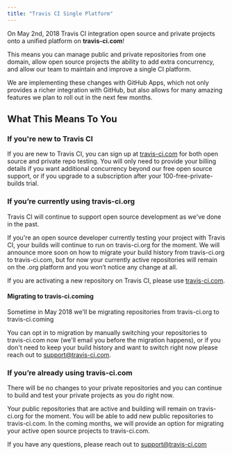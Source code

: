 ```yaml
---
title: "Travis CI Single Platform"
---
```


On May 2nd, 2018 Travis CI integration open source and private projects onto a unified platform on **travis-ci.com**!

This means you can manage public and private repositories from one domain, allow open source projects the ability to add extra concurrency, and allow our team to maintain and improve a single CI platform.

We are implementing these changes with GitHub Apps, which not only provides a richer integration with GitHub, but also allows for many amazing features we plan to roll out in the next few months.

## What This Means To You


<!--  We should create a basic doc on our docs site which is mostly similar to a saved reply. It could/should explain that migration options will be available soon, you can auto opt into migration by setting up your open source repos on .com and we will email you when migration is available, or if you want to migrate now without retaining your build history, contact support? -->


### If you're new to Travis CI

If you are new to Travis CI, you can sign up at [travis-ci.com](https://www.travis-ci.com) for both open source and private repo testing. You will only need to provide your billing details if you want additional concurrency beyond our free open source support, or if you upgrade to a subscription after your 100-free-private-builds trial.

### If you’re currently using travis-ci.org

Travis CI will continue to support open source development as we've done in the past.  

If you're an open source developer currently testing your project with Travis CI, your builds will continue to run on travis-ci.org for the moment. We will announce more soon on how to migrate your build history from travis-ci.org to travis-ci.com, but for now your currently active repositories will remain on the .org platform and you won’t notice any change at all.

If you are activating a new repository on Travis CI, please use [travis-ci.com](https://www.travis-ci.com).

#### Migrating to travis-ci.coming

Sometime in May 2018 we'll be migrating repositories from travis-ci.org to travis-ci.coming

You can opt in to migration by manually switching your repositories to travis-ci.com now (we'll email you before the migration happens), or if you don't need to keep your build history and want to switch right now please reach out to [support@travis-ci.com](mailto:support@travis-ci.com?Subject=Hello%20Travis%20CI).

### If you’re already using travis-ci.com

There will be no changes to your private repositories and you can continue to build and test your private projects as you do right now.

Your public repositories that are active and building will remain on travis-ci.org for the moment. You will be able to add new public repositories to travis-ci.com. In the coming months, we will provide an option for migrating your active open source projects to travis-ci.com.

If you have any questions, please reach out to [support@travis-ci.com](mailto:support@travis-ci.com?Subject=Hello%20Travis%20CI)
